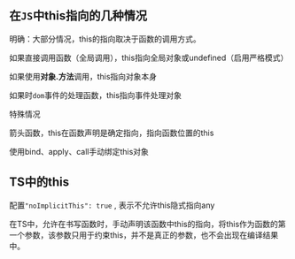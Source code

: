## 在`JS`中this指向的几种情况

明确：大部分情况，this的指向取决于函数的调用方式。

如果直接调用函数（全局调用），this指向全局对象或undefined（启用严格模式）

如果使用**对象.方法**调用，this指向对象本身

如果时`dom`事件的处理函数，this指向事件处理对象

特殊情况

箭头函数，this在函数声明是确定指向，指向函数位置的this

使用bind、apply、call手动绑定this对象

## TS中的this

配置`"noImplicitThis": true` , 表示不允许this隐式指向any

在TS中，允许在书写函数时，手动声明该函数中this的指向，将this作为函数的第一个参数，该参数只用于约束this，并不是真正的参数，也不会出现在编译结果中。